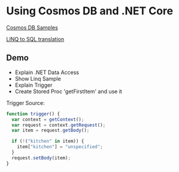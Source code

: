 # Using Cosmos DB and .NET Core

[Cosmos DB Samples](https://docs.microsoft.com/en-us/azure/cosmos-db/sql-api-dotnet-v3sdk-samples)

[LINQ to SQL translation](https://docs.microsoft.com/en-us/azure/cosmos-db/sql-query-linq-to-sql)

## Demo

- Explain .NET Data Access
- Show Linq Sample
- Explain Trigger
- Create Stored Proc 'getFirstItem' and use it

Trigger Source:

```javascript
function trigger() {
  var context = getContext();
  var request = context.getRequest();
  var item = request.getBody();

  if (!("kitchen" in item)) {
    item["kitchen"] = "unspecified";
  }
  request.setBody(item);
}
```
